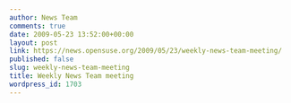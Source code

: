 ```yaml
---
author: News Team
comments: true
date: 2009-05-23 13:52:00+00:00
layout: post
link: https://news.opensuse.org/2009/05/23/weekly-news-team-meeting/
published: false
slug: weekly-news-team-meeting
title: Weekly News Team meeting
wordpress_id: 1703
---
```



